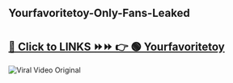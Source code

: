 
 ## Yourfavoritetoy-Only-Fans-Leaked

# <h2><a href="https://clipsfans.com/Yourfavoritetoy&ref=git">🔗 Click to LINKS ⏩⏩ 👉 🟢 Yourfavoritetoy </a></h2>

<a href="https://clipsfans.com/Yourfavoritetoy&ref=git" rel="nofollow" data-target="animated-image.originalLink"><img src="https://i.ibb.co.com/xMMVF88/686577567.gif" alt="Viral Video Original" style="max-width: 100%; display: inline-block;" data-target="animated-image.originalImage"></a>
